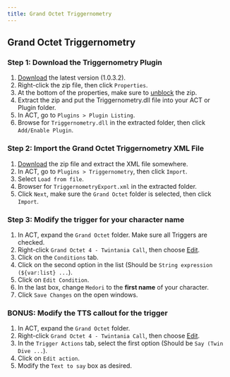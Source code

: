 ```yaml
---
title: Grand Octet Triggernometry
---
```


## Grand Octet Triggernometry

### Step 1: Download the Triggernometry Plugin

1. [Download](http://www.mediafire.com/file/x2mebcy52ex3ddb/Triggernometry_1_0_3_2.zip) the latest version (1.0.3.2).
2. Right-click the zip file, then click `Properties`.
3. At the bottom of the properties, make sure to [unblock](https://i.imgur.com/6zBBcYq.png) the zip.
4. Extract the zip and put the Triggernometry.dll file into your ACT or Plugin folder.
5. In ACT, go to `Plugins > Plugin Listing`.
6. Browse for `Triggernometry.dll` in the extracted folder, then click `Add/Enable Plugin`.

### Step 2: Import the Grand Octet Triggernometry XML File

1. [Download](https://puu.sh/yK36S/e3957743c5.zip) the zip file and extract the XML file somewhere.
2. In ACT, go to `Plugins > Triggernometry`, then click `Import`.
3. Select `Load from file`.
4. Browser for `TriggernometryExport.xml` in the extracted folder.
5. Click `Next`, make sure the `Grand Octet` folder is selected, then click `Import`.


### Step 3: Modify the trigger for your character name

1. In ACT, expand the `Grand Octet` folder. Make sure all Triggers are checked.
2. Right-click `Grand Octet 4 - Twintania Call`, then choose [Edit](https://i.imgur.com/QERXGPh.png).
2. Click on the `Conditions` tab.
3. Click on the second option in the list (Should be `String expression (${var:list} ...`).
4. Click on `Edit Condition`.
5. In the last box, change `Medori` to the **first name** of your character.
6. Click `Save Changes` on the open windows.

### BONUS: Modify the TTS callout for the trigger

1. In ACT, expand the `Grand Octet` folder.
2. Right-click `Grand Octet 4 - Twintania Call`, then choose [Edit](https://i.imgur.com/QERXGPh.png).
3. In the `Trigger Actions` tab, select the first option (Should be `Say (Twin Dive ...`).
4. Click on `Edit action`.
5. Modify the `Text to say` box as desired.
